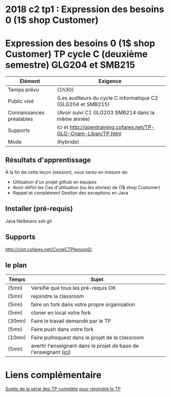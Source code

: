 # 2018 c2 tp1 : Expression des besoins 0 (1$ shop Customer)



# Expression des besoins 0 (1$ shop Customer) TP cycle C (deuxième semestre) GLG204 et SMB215

Élément                    | Exigence
---                     | ---
Temps prévu             | (1h30)
Public visé             | (Les auditeurs du cycle C informatique C2 (GLG204 et SMB215)
Connaissances préalables | (Avoir suivi C1 GLG203 SMB214 dans la même année)
Supports               | ici et http://opentraining.cofares.net/TP-GLG-Cnam-Liban/TP.html
Mode          | (hybride)

## Résultats d'apprentissage

À la fin de cette leçon (session), vous serez en mesure de:

- Utilisation d'un projet github en équipes 
- Avoir défini les Cas d'utilisation (ou les stories) de (1$ shop Customer)
- Rappel et complément Gestion des exceptions en Java

## Installer (pré-requis)

Java
Netbeans
ssh
git

## Supports

http://clot.cofares.net/CycleCTPbesoin0/

## le plan

Temps        | Sujet
---         | ---
(5mn)| Versifié que tous les pré-requis OK
(5mn)| rejoindre la classroom
(5mn)| faire un fork dans votre propre organisation
(5mn)|cloner en local votre fork
(30mn)|Faire le travail demandé par le TP
(5mn)|Faire push dans votre fork
(10mn)|Faire pullrequest dans le projet de la classroom
(5mn)|avertir l'enseignant dans le projet de base de l'enseignant ([ici](https://github.com/ISSAEGITHUB/CycleCTPbesoin0/issues))


# Liens complémentaire

[Sujets de la série des TP complète](http://opentraining.cofares.net/TP-GLG-Cnam-Liban/TP.html)
[pour rejoindre le TP]()